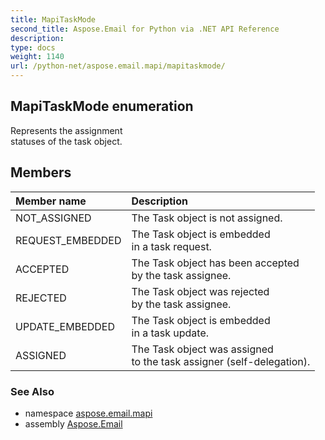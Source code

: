 ```yaml
---
title: MapiTaskMode
second_title: Aspose.Email for Python via .NET API Reference
description: 
type: docs
weight: 1140
url: /python-net/aspose.email.mapi/mapitaskmode/
---
```


## MapiTaskMode enumeration

Represents the assignment <br/>            statuses of the task object.

## Members
| Member name | Description |
| :- | :- |
|NOT_ASSIGNED|The Task object is not assigned.|
|REQUEST_EMBEDDED|The Task object is embedded <br/>            in a task request.|
|ACCEPTED|The Task object has been accepted <br/>            by the task assignee.|
|REJECTED|The Task object was rejected <br/>            by the task assignee.|
|UPDATE_EMBEDDED|The Task object is embedded <br/>            in a task update.|
|ASSIGNED|The Task object was assigned <br/>            to the task assigner (self-delegation).|

### See Also

* namespace [aspose.email.mapi](/python-net/aspose.email.mapi/)
* assembly [Aspose.Email](/python-net/)

